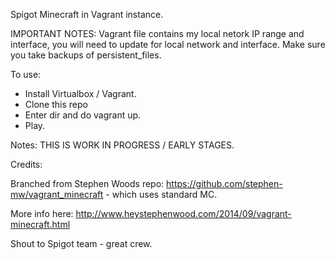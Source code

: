 
Spigot Minecraft in Vagrant instance.

IMPORTANT NOTES:
Vagrant file contains my local netork IP range and interface, you will need to update for local network and interface.
Make sure you take backups of persistent_files.

To use:
- Install Virtualbox / Vagrant.
- Clone this repo
- Enter dir and do vagrant up.
- Play.

Notes: THIS IS WORK IN PROGRESS / EARLY STAGES.


Credits:

Branched from Stephen Woods repo: https://github.com/stephen-mw/vagrant_minecraft - which uses standard MC.

More info here: http://www.heystephenwood.com/2014/09/vagrant-minecraft.html

Shout to Spigot team - great crew.
